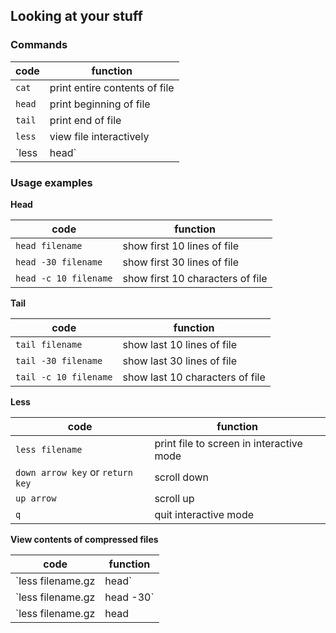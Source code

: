 ## Looking at your stuff
### Commands

| code | function |
|------|-----|
| `cat` | print entire contents of file |
| `head` | print beginning of file |
| `tail` | print end of file |
| `less` | view file interactively |
| `less | head` | print beginning of compressed file |

### Usage examples

**Head**

| code | function |
|------|-----|
| `head filename` | show first 10 lines of file |
| `head -30 filename` | show first 30 lines of file |
| `head -c 10 filename` | show first 10 characters of file |


**Tail**

| code | function |
|------|-----|
| `tail filename` | show last 10 lines of file |
| `tail -30 filename` | show last 30 lines of file |
| `tail -c 10 filename` | show last 10 characters of file |


**Less**

| code | function |
|------|-----|
| `less filename` | print file to screen in interactive mode |
| `down arrow key` or `return key` | scroll down |
| `up arrow` | scroll up |
| `q` | quit interactive mode |


**View contents of compressed files**

| code | function |
|------|-----|
| `less filename.gz | head` | show first 10 lines of compressed file |
| `less filename.gz | head -30` | show first 30 lines of compressed file |
| `less filename.gz | head | cut -c 1-20` | show first 20 characters of the first 10 lines of compressed file |
